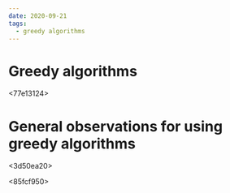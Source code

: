 ```yaml
---
date: 2020-09-21
tags: 
  - greedy algorithms
---
```


# Greedy algorithms

<ea189e55>

<77e13124>

# General observations for using greedy algorithms

<3d50ea20>

<85fcf950>
